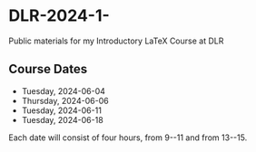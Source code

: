 # DLR-2024-1-

Public materials for my Introductory LaTeX Course at DLR


## Course Dates

* Tuesday, 2024-06-04
* Thursday, 2024-06-06
* Tuesday, 2024-06-11
* Tuesday, 2024-06-18

Each date will consist of four hours, from 9--11 and from 13--15.
